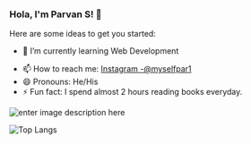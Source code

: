### Hola, I'm Parvan S! 👋

Here are some ideas to get you started:

<!-- - 🔭 I’m currently working on ...-->
- 🌱 I’m currently learning Web Development
<!-- - 👯 I’m looking to collaborate on ... -->
<!--- 🤔 I’m looking for help with ... -->
<!-- - 💬 Ask me about ... -->
- 📫 How to reach me: [Instagram -@myselfpar1](https://instagram.com/myselfpar1?utm_medium=copy_link)
- 😄 Pronouns: He/His
- ⚡ Fun fact: I spend almost 2 hours reading books everyday.


![enter image description here](https://github-readme-stats.vercel.app/api?username=parvans&&show_icons=true&title_color=05A4F7&icon_color=bb2acf&text_color=daf7dc&bg_color=151515)

![Top Langs](https://github-readme-stats.vercel.app/api/top-langs/?username=parvans&langs_count=8)
